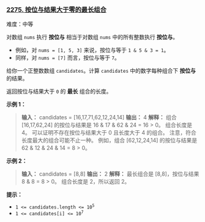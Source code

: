 ### [2275\. 按位与结果大于零的最长组合](https://leetcode.cn/problems/largest-combination-with-bitwise-and-greater-than-zero/)

难度：中等

对数组 `nums` 执行 **按位与** 相当于对数组 `nums` 中的所有整数执行 **按位与**。

- 例如，对 `nums = [1, 5, 3]` 来说，按位与等于 `1 & 5 & 3 = 1`。
- 同样，对 `nums = [7]` 而言，按位与等于 `7`。

给你一个正整数数组 `candidates`。计算 `candidates` 中的数字每种组合下 **按位与** 的结果。

返回按位与结果大于 `0` 的 **最长** 组合的长度。

**示例 1：**

> **输入：** candidates = [16,17,71,62,12,24,14]
> **输出：** 4
> **解释：** 组合 [16,17,62,24] 的按位与结果是 16 & 17 & 62 & 24 = 16 > 0。
> 组合长度是 4。
> 可以证明不存在按位与结果大于 0 且长度大于 4 的组合。
> 注意，符合长度最大的组合可能不止一种。
> 例如，组合 [62,12,24,14] 的按位与结果是 62 & 12 & 24 & 14 = 8 > 0。

**示例 2：**

> **输入：** candidates = [8,8]
> **输出：** 2
> **解释：** 最长组合是 [8,8]，按位与结果 8 & 8 = 8 > 0。
> 组合长度是 2，所以返回 2。

**提示：**

- <code>1 <= candidates.length <= 10<sup>5</sup></code>
- <code>1 <= candidates[i] <= 10<sup>7</sup></code>
